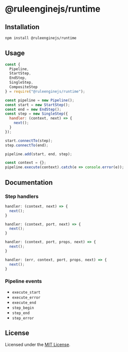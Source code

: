 # @ruleenginejs/runtime

## Installation

```bash
npm install @ruleenginejs/runtime
```

## Usage

```js
const {
  Pipeline,
  StartStep,
  EndStep,
  SingleStep,
  CompositeStep
} = require("@ruleenginejs/runtime");

const pipeline = new Pipeline();
const start = new StartStep();
const end = new EndStep();
const step = new SingleStep({
  handler: (context, next) => {
    next();
  }
});

start.connectTo(step);
step.connectTo(end);

pipeline.add(start, end, step);

const context = {};
pipeline.execute(context).catch(e => console.error(e));
```

## Documentation

### Step handlers

```js
handler: (context, next) => {
  next();
}
```

```js
handler: (context, port, next) => {
  next();
}
```

```js
handler: (context, port, props, next) => {
  next();
}
```

```js
handler: (err, context, port, props, next) => {
  next();
}
```

### Pipeline events

- `execute_start`
- `execute_error`
- `execute_end`
- `step_begin`
- `step_end`
- `step_error`

## License

Licensed under the [MIT License](./LICENSE).
